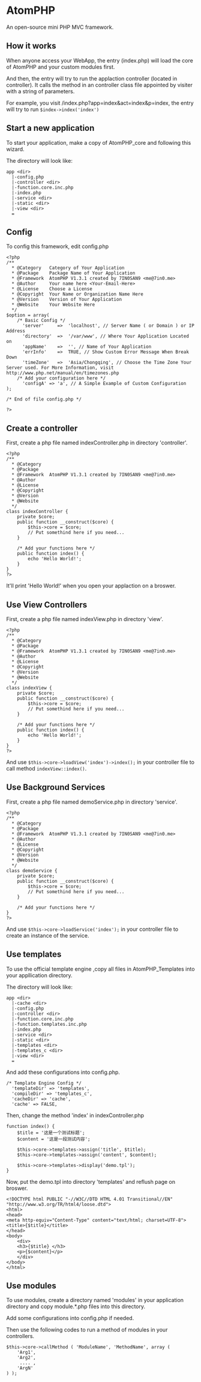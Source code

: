 AtomPHP
=======

An open-source mini PHP MVC framework.

How it works
---
When anyone access your WebApp, the entry (index.php) will load the core of AtomPHP and your custom modules first.

And then, the entry will try to run the applaction controller (located in controller). It calls the method in an controller class file appointed by visiter with a string of parameters.

For example, you visit /index.php?app=index&act=index&p=index, the entry will try to run `$index->index('index')`

Start a new application
---
To start your application, make a copy of AtomPHP_core and following this wizard.

The directory will look like:

    app <dir>
      |-config.php
      |-controller <dir>
      |-function.core.inc.php
      |-index.php
      |-service <dir>
      |-static <dir>
      |-view <dir>
      =

Config
---
To config this framework, edit config.php

    <?php
    /**
      * @Category   Category of Your Application
      * @Package    Package Name of Your Application
      * @Framework  AtomPHP V1.3.1 created by 7IN0SAN9 <me@7in0.me>
      * @Author     Your name here <Your-Email-Here>
      * @License    Choose a License
      * @Copyright  Your Name or Organization Name Here
      * @Version    Version of Your Application
      * @Website    Your Website Here
      */
    $option = array(
        /* Basic Config */
          'server'     =>  'localhost', // Server Name ( or Domain ) or IP Address
          'directory'  =>  '/var/www', // Where Your Application Located on
          'appName'    =>  '', // Name of Your Application
          'errInfo'    =>  TRUE, // Show Custom Error Message When Break Down
          'timeZone'   =>  'Asia/Chongqing', // Choose the Time Zone Your Server used. For More Information, visit http://www.php.net/manual/en/timezones.php
        /* Add your configuration here */
          'configA' => 'a', // A Simple Example of Custom Configuration
    );
    
    /* End of file config.php */
    
    ?>

Create a controller
---
First, create a php file named indexController.php in directory 'controller'.

    <?php
    /**
      * @Category   
      * @Package    
      * @Framework  AtomPHP V1.3.1 created by 7IN0SAN9 <me@7in0.me>
      * @Author     
      * @License    
      * @Copyright  
      * @Version    
      * @Website    
      */
    class indexController {
        private $core;
        public function __construct($core) {
            $this->core = $core;
            // Put somethind here if you need...
        }
    
        /* Add your functions here */
        public function index() {
            echo 'Hello World!';
        }
    }
    ?>

It'll print 'Hello World!' when you open your applaction on a broswer.

Use View Controllers
---
First, create a php file named indexView.php in directory 'view'.

    <?php
    /**
      * @Category   
      * @Package    
      * @Framework  AtomPHP V1.3.1 created by 7IN0SAN9 <me@7in0.me>
      * @Author     
      * @License    
      * @Copyright  
      * @Version    
      * @Website    
      */
    class indexView {
        private $core;
        public function __construct($core) {
            $this->core = $core;
            // Put somethind here if you need...
        }
    
        /* Add your functions here */
        public function index() {
            echo 'Hello World!';
        }
    }
    ?>

And use `$this->core->loadView('index')->index();` in your controller file to call method `indexView::index()`.

Use Background Services
---
First, create a php file named demoService.php in directory 'service'.

    <?php
    /**
      * @Category   
      * @Package    
      * @Framework  AtomPHP V1.3.1 created by 7IN0SAN9 <me@7in0.me>
      * @Author     
      * @License    
      * @Copyright  
      * @Version    
      * @Website    
      */
    class demoService {
        private $core;
        public function __construct($core) {
            $this->core = $core;
            // Put somethind here if you need...
        }
    
        /* Add your functions here */
    }
    ?>

And use `$this->core->loadService('index');` in your controller file to create an instance of the service.

Use templates
---
To use the official template engine ,copy all files in AtomPHP_Templates into your appllication directory.

The directory will look like:

    app <dir>
      |-cache <dir>
      |-config.php
      |-controller <dir>
      |-function.core.inc.php
      |-function.templates.inc.php
      |-index.php
      |-service <dir>
      |-static <dir>
      |-templates <dir>
      |-templates_c <dir>
      |-view <dir>
      =

And add these configurations into config.php.

    /* Template Engine Config */
      'templateDir' => 'templates',
      'compileDir' => 'templates_c',
      'cacheDir' => 'cache',
      'cache' => FALSE,

Then, change the method 'index' in indexController.php

    function index() {
        $title = '这是一个测试标题';
        $content = '这是一段测试内容';
        
        $this->core->templates->assign('title', $title);
        $this->core->templates->assign('content', $content);
        
        $this->core->templates->display('demo.tpl');
    }

Now, put the demo.tpl into directory 'templates' and reflush page on broswer.

    <!DOCTYPE html PUBLIC "-//W3C//DTD HTML 4.01 Transitional//EN" "http://www.w3.org/TR/html4/loose.dtd">
    <html>
    <head>
    <meta http-equiv="Content-Type" content="text/html; charset=UTF-8">
    <title>{$title}</title>
    </head>
    <body>
        <div>
        <h3>{$title} </h3>
        <p>{$content}</p>
        </div>
    </body>
    </html>

Use modules
---
To use modules, create a directory named 'modules' in your application directory and copy module.*.php files into this directory.

Add some configurations into config.php if needed.

Then use the following codes to run a method of modules in your controllers.

    $this->core->callMethod ( 'ModuleName', 'MethodName', array (
        'Arg1',
        'Arg2',
         .... ,
        'ArgN' 
    ) );